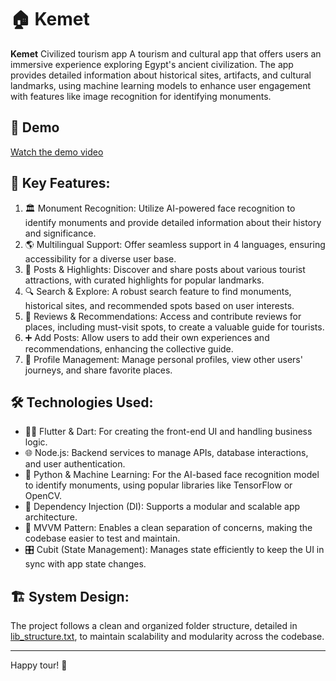 # 🏠 Kemet

**Kemet**  Civilized tourism app
 A tourism and cultural app that offers users an immersive experience exploring Egypt's ancient civilization. The 
app provides detailed information about historical sites, artifacts, and cultural landmarks, using machine learning 
models to enhance user engagement with features like image recognition for identifying monuments.
## 🎥 Demo

[Watch the demo video](
https://github.com/user-attachments/assets/d6d4cbff-97ad-4a2a-a109-48c42ebae467)

## 🚀 Key Features:
1. 🏛️ Monument Recognition: Utilize AI-powered face recognition to identify monuments and provide detailed information about their history and significance.
2. 🌎 Multilingual Support: Offer seamless support in 4 languages, ensuring accessibility for a diverse user base.
3. 📍 Posts & Highlights: Discover and share posts about various tourist attractions, with curated highlights for popular landmarks.
4. 🔍 Search & Explore: A robust search feature to find monuments, historical sites, and recommended spots based on user interests.
5. 🌟 Reviews & Recommendations: Access and contribute reviews for places, including must-visit spots, to create a valuable guide for tourists.
6. ➕ Add Posts: Allow users to add their own experiences and recommendations, enhancing the collective guide.
7. 👤 Profile Management: Manage personal profiles, view other users' journeys, and share favorite places.

## 🛠️ Technologies Used:
- 🧑‍💻 Flutter & Dart: For creating the front-end UI and handling business logic.
- 🌐 Node.js: Backend services to manage APIs, database interactions, and user authentication.
- 🐍 Python & Machine Learning: For the AI-based face recognition model to identify monuments, using popular libraries like TensorFlow or OpenCV.
- 💉 Dependency Injection (DI): Supports a modular and scalable app architecture.
- 🧩 MVVM Pattern: Enables a clean separation of concerns, making the codebase easier to test and maintain.
- 🎛️ Cubit (State Management): Manages state efficiently to keep the UI in sync with app state changes.

## 🏗️ System Design:
The project follows a clean and organized folder structure, detailed in [lib_structure.txt](lib_structure.txt), to maintain scalability and modularity across the codebase.

---


Happy tour! 🎉
